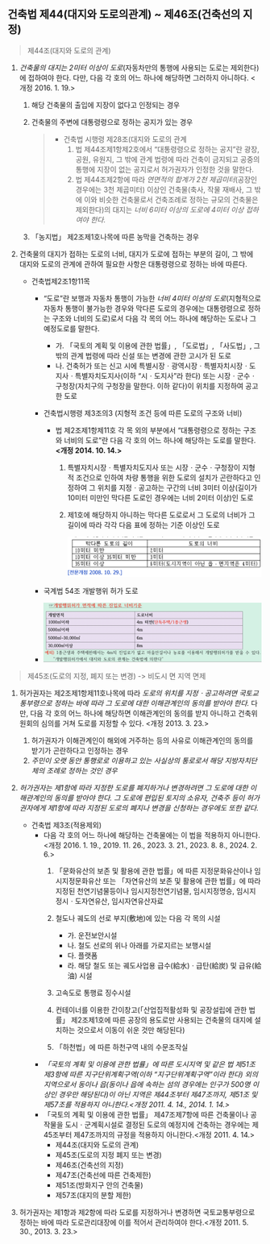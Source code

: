 ## 건축법 제44(대지와 도로의관계) ~ 제46조(건축선의 지정)

> 제44조(대지와 도로의 관계)

1. *건축물의 대지는 2미터 이상이 도로*(자동차만의 통행에 사용되는 도로는 제외한다)에 접하여야 한다. 다만, 다음 각 호의 어느 하나에 해당하면 그러하지 아니하다. <개정 2016. 1. 19.>

   1. 해당 건축물의 출입에 지장이 없다고 인정되는 경우
   2. 건축물의 주변에 대통령령으로 정하는 공지가 있는 경우

      > * 건축법 시행령 제28조(대지와 도로의 관계
      >   1. 법 제44조제1항제2호에서 “대통령령으로 정하는 공지”란 광장, 공원, 유원지, 그 밖에 관계 법령에 따라 건축이 금지되고 공중의 통행에 지장이 없는 공지로서 허가권자가 인정한 것을 말한다.
      >   2. 법 제44조제2항에 따라 *연면적의 합계가 2천 제곱미터*(공장인 경우에는 3천 제곱미터) 이상인 건축물(축사, 작물 재배사, 그 밖에 이와 비슷한 건축물로서 건축조례로 정하는 규모의 건축물은 제외한다)의 대지는 *너비 6미터 이상의 도로에 4미터 이상 접하여야 한다.*
      >
   3. 「농지법」 제2조제1호나목에 따른 농막을 건축하는 경우
2. 건축물의 대지가 접하는 도로의 너비, 대지가 도로에 접하는 부분의 길이, 그 밖에 대지와 도로의 관계에 관하여 필요한 사항은 대통령령으로 정하는 바에 따른다.

   * 건축법제2조1항11목
     * “도로”란 보행과 자동차 통행이 가능한 *너비 4미터 이상의 도로*(지형적으로 자동차 통행이 불가능한 경우와 막다른 도로의 경우에는 대통령령으로 정하는 구조와 너비의 도로)로서 다음 각 목의 어느 하나에 해당하는 도로나 그 예정도로를 말한다.

       * 가. 「국토의 계획 및 이용에 관한 법률」, 「도로법」, 「사도법」, 그 밖의 관계 법령에 따라 신설 또는 변경에 관한 고시가 된 도로
       * 나. 건축허가 또는 신고 시에 특별시장ㆍ광역시장ㆍ특별자치시장ㆍ도지사ㆍ특별자치도지사(이하 “시ㆍ도지사”라 한다) 또는 시장ㆍ군수ㆍ구청장(자치구의 구청장을 말한다. 이하 같다)이 위치를 지정하여 공고한 도로
     * 건축법시행령 제3조의3 (지형적 조건 등에 따른 도로의 구조와 너비)

       * 법 제2조제1항제11호 각 목 외의 부분에서 “대통령령으로 정하는 구조와 너비의 도로”란 다음 각 호의 어느 하나에 해당하는 도로를 말한다. **<개정 2014. 10. 14.>**
         1. 특별자치시장ㆍ특별자치도지사 또는 시장ㆍ군수ㆍ구청장이 지형적 조건으로 인하여 차량 통행을 위한 도로의 설치가 곤란하다고 인정하여 그 위치를 지정ㆍ공고하는 구간의 너비 3미터 이상(길이가 10미터 미만인 막다른 도로인 경우에는 너비 2미터 이상)인 도로
         2. 제1호에 해당하지 아니하는 막다른 도로로서 그 도로의 너비가 그 길이에 따라 각각 다음 표에 정하는 기준 이상인 도로

            ![1730903264889](images/44.제44조-제46조/1730903264889.png)
     * 국계법 54조 개발행위 허가 도로
     * ![1730903392413](images/44.제44조-제46조/1730903392413.png)

> 제45조(도로의 지정, 폐지 또는 변경) -> 비도시 면 지역 면제

1. 허가권자는 제2조제1항제11호나목에 따라 *도로의 위치를 지정ㆍ공고하려면 국토교통부령으로 정하는 바에 따라 그 도로에 대한 이해관계인의 동의를 받아야 한다.* 다만, 다음 각 호의 어느 하나에 해당하면 이해관계인의 동의를 받지 아니하고 건축위원회의 심의를 거쳐 도로를 지정할 수 있다. <개정 2013. 3. 23.>

   1. 허가권자가 이해관계인이 해외에 거주하는 등의 사유로 이해관계인의 동의를 받기가 곤란하다고 인정하는 경우
   2. *주민이 오랫 동안 통행로로 이용하고 있는 사실상의 통로로서 해당 지방자치단체의 조례로 정하는 것인 경우*
2. *허가권자는 제1항에 따라 지정한 도로를 폐지하거나 변경하려면 그 도로에 대한 이해관계인의 동의를 받아야 한다. 그 도로에 편입된 토지의 소유자, 건축주 등이 허가권자에게 제1항에 따라 지정된 도로의 폐지나 변경을 신청하는 경우에도 또한 같다.*

   * 건축법 제3조(적용제외)
     * 다음 각 호의 어느 하나에 해당하는 건축물에는 이 법을 적용하지 아니한다. <개정 2016. 1. 19., 2019. 11. 26., 2023. 3. 21., 2023. 8. 8., 2024. 2. 6.>
       1. 「문화유산의 보존 및 활용에 관한 법률」에 따른 지정문화유산이나 임시지정문화유산 또는 「자연유산의 보존 및 활용에 관한 법률」에 따라 지정된 천연기념물등이나 임시지정천연기념물, 임시지정명승, 임시지정시ㆍ도자연유산, 임시자연유산자료
       2. 철도나 궤도의 선로 부지(敷地)에 있는 다음 각 목의 시설

          * 가. 운전보안시설
          * 나. 철도 선로의 위나 아래를 가로지르는 보행시설
          * 다. 플랫폼
          * 라. 해당 철도 또는 궤도사업용 급수(給水)ㆍ급탄(給炭) 및 급유(給油) 시설
       3. 고속도로 통행료 징수시설
       4. 컨테이너를 이용한 간이창고(「산업집적활성화 및 공장설립에 관한 법률」 제2조제1호에 따른 공장의 용도로만 사용되는 건축물의 대지에 설치하는 것으로서 이동이 쉬운 것만 해당된다)
       5. 「하천법」에 따른 하천구역 내의 수문조작실
     * *「국토의 계획 및 이용에 관한 법률」에 따른 도시지역 및 같은 법 제51조제3항에 따른 지구단위계획구역(이하 “지구단위계획구역”이라 한다) 외의 지역으로서 동이나 읍(동이나 읍에 속하는 섬의 경우에는 인구가 500명 이상인 경우만 해당된다)이 아닌 지역은 제44조부터 제47조까지, 제51조 및 제57조를 적용하지 아니한다.<개정 2011. 4. 14., 2014. 1. 14.>*
     * 「국토의 계획 및 이용에 관한 법률」 제47조제7항에 따른 건축물이나 공작물을 도시ㆍ군계획시설로 결정된 도로의 예정지에 건축하는 경우에는 제45조부터 제47조까지의 규정을 적용하지 아니한다.<개정 2011. 4. 14.>
       * 제44조(대지와 도로의 관계)
       * 제45조(도로의 지정 폐지 또는 변경)
       * 제46조(건축선의 지정)
       * 제47조(건축선에 따른 건축제한)
       * 제51조(방화지구 안의 건축물)
       * 제57조(대지의 분할 제한)
1. 허가권자는 제1항과 제2항에 따라 도로를 지정하거나 변경하면 국토교통부령으로 정하는 바에 따라 도로관리대장에 이를 적어서 관리하여야 한다.<개정 2011. 5. 30., 2013. 3. 23.>
